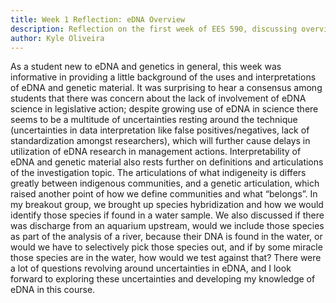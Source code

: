 ```yaml
---
title: Week 1 Reflection: eDNA Overview
description: Reflection on the first week of EES 590, discussing overview of the class and eDNA/genetics definitions and acceptance in science/the community.
author: Kyle Oliveira
---
```


As a student new to eDNA and genetics in general, this week was informative in providing a little background of the uses and interpretations of eDNA and genetic material. It was surprising to hear a consensus among students that there was concern about the lack of involvement of eDNA science in legislative action; despite growing use of eDNA in science there seems to be a multitude of uncertainties resting around the technique (uncertainties in data interpretation like false positives/negatives, lack of standardization amongst researchers), which will further cause delays in utilization of eDNA research in management actions. Interpretability of eDNA and genetic material also rests further on definitions and articulations of the investigation topic. The articulations of what indigeneity is differs greatly between indigenous communities, and a genetic articulation, which raised another point of how we define communities and what “belongs”. In my breakout group, we brought up species hybridization and how we would identify those species if found in a water sample. We also discussed if there was discharge from an aquarium upstream, would we include those species as part of the analysis of a river, because their DNA is found in the water, or would we have to selectively pick those species out, and if by some miracle those species are in the water, how would we test against that? There were a lot of questions revolving around uncertainties in eDNA, and I look forward to exploring these uncertainties and developing my knowledge of eDNA in this course.